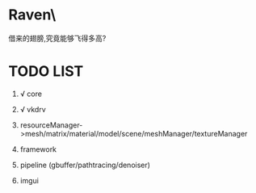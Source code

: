 # Raven\
借来的翅膀,究竟能够飞得多高?

# TODO LIST

1. √ core 

2. √ vkdrv
 
3. resourceManager->mesh/matrix/material/model/scene/meshManager/textureManager 

4. framework

5. pipeline (gbuffer/pathtracing/denoiser)

6. imgui
